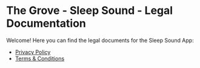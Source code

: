 # The Grove - Sleep Sound - Legal Documentation

Welcome! Here you can find the legal documents for the Sleep Sound App:

- [Privacy Policy](privacy.md)  
- [Terms & Conditions](terms.md)
